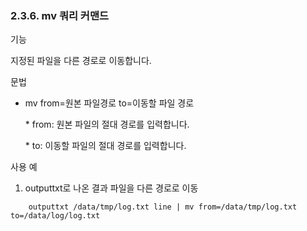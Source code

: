 ### 2.3.6. mv 쿼리 커맨드


기능

지정된 파일을 다른 경로로 이동합니다.

문법

* mv from=원본 파일경로  to=이동할 파일 경로

	\* from: 원본 파일의 절대 경로를 입력합니다.
    
	\* to: 이동할 파일의 절대 경로를 입력합니다.

사용 예

1) outputtxt로 나온 결과 파일을 다른 경로로 이동

~~~
	outputtxt /data/tmp/log.txt line | mv from=/data/tmp/log.txt to=/data/log/log.txt
~~~

